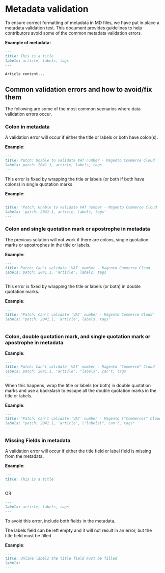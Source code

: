 # Metadata validation

To ensure correct formatting of metadata in MD files, we have put in place a metadata validation test. This document provides guidelines to help contributors avoid some of the common metadata validation errors.

**Example of metadata:**

```markdown
---
title: This is a title
labels: article, labels, tags
---

Article content...
```

## Common validation errors and how to avoid/fix them

The following are some of the most common scenarios where data validation errors occur.

### Colon in metadata

A validation error will occur if either the title or labels or both have colon(s).

**Example:**

```markdown
---
title: Patch: Unable to validate VAT number - Magento Commerce Cloud
labels: patch: 2041.1, article, labels, tags
---
```
This error is fixed by wrapping the title or labels (or both if both have colons) in single quotation marks.

**Example:**

```markdown
---
title: 'Patch: Unable to validate VAT number - Magento Commerce Cloud'
labels: 'patch: 2041.1, article, labels, tags'
---
```

### Colon and single quotation mark or apostrophe in metadata

The previous solution will not work if there are colons, single quotation marks or apostrophes in the title or labels.

**Example:**

```markdown
---
title: Patch: Can't validate 'VAT' number - Magento Commerce Cloud
labels: patch: 2041.1, 'article', labels, tags
---
```

This error is fixed by wrapping the title or labels (or both) in double quotation marks.

**Example:**

```markdown
---
title: "Patch: Can't validate 'VAT' number - Magento Commerce Cloud"
labels: "patch: 2041.1, 'article', labels, tags"
---
```

### Colon, double quotation mark, and single quotation mark or apostrophe in metadata

**Example:**

```markdown
---
title: Patch: Can't validate 'VAT' number - Magento "Commerce" Cloud
labels: patch: 2041.1, 'article', "labels", can't, tags
---
```

When this happens, wrap the title or labels (or both) in double quotation marks and use a backslash to escape all the double quotation marks in the title or labels.

**Example:**

```markdown
---
title: "Patch: Can't validate 'VAT' number - Magento \"Commerce\" Cloud"
labels: "patch: 2041.1, 'article', \"labels\", can't, tags"
---
```

### Missing Fields in metadata

A validation error will occur if either the title field or label field is missing from the metadata.

**Example:**

```markdown
---
title: This is a title
---
```

OR

```markdown
---
labels: article, labels, tags
---
```

To avoid this error, include both fields in the metadata.

The labels field can be left empty and it will not result in an error, but the title field must be filled.

**Example:**

```markdown
---
title: Unlike labels the title field must be filled
labels:
---
```
